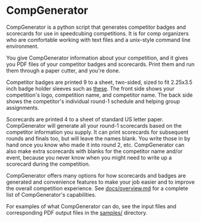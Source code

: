 # CompGenerator

CompGenerator is a python script that generates competitor badges and scorecards for use in speedcubing competitions. It is for comp organizers who are comfortable working with text files and a unix-style command line environment.

You give CompGenerator information about your competition, and it gives you PDF files of your competitor badges and scorecards. Print them and run them through a paper cutter, and you're done.

Competitor badges are printed 9 to a sheet, two-sided, sized to fit 2.25x3.5 inch badge holder sleeves such as [these](https://www.amazon.com/dp/B083BHCTVZ). The front side shows your competition's logo, competition name, and competitor name. The back side shows the competitor's individual round-1 schedule and helping group assignments.

Scorecards are printed 4 to a sheet of standard US letter paper. CompGenerator will generate all your round-1 scorecards based on the competitor information you supply. It can print scorecards for subsequent rounds and finals too, but will leave the names blank. You write those in by hand once you know who made it into round 2, etc. CompGenerator can also make extra scorecards with blanks for the competitor name and/or event, because you never know when you might need to write up a scorecard during the competition.

CompGenerator offers many options for how scorecards and badges are generated and convenience features to make your job easier and to improve the overall competition experience. See [docs/overview.md](docs/overview.md) for a complete list of CompGenerator's capabilities.

For examples of what CompGenerator can do, see the input files and corresponding PDF output files in the [samples/](samples/) directory.
